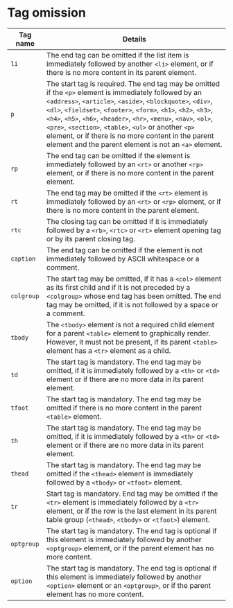 # Tag omission

|Tag name|Details|
|---|---|
|`li`| The end tag can be omitted if the list item is immediately followed by another `<li>` element, or if there is no more content in its parent element.|
|`p`| The start tag is required. The end tag may be omitted if the `<p>` element is immediately followed by an `<address>`, `<article>`, `<aside>`, `<blockquote>`, `<div>`, `<dl>`, `<fieldset>`, `<footer>`, `<form>`, `<h1>`, `<h2>`, `<h3>`, `<h4>`, `<h5>`, `<h6>`, `<header>`, `<hr>`, `<menu>`, `<nav>`, `<ol>`, `<pre>`, `<section>`, `<table>`, `<ul>` or another `<p>` element, or if there is no more content in the parent element and the parent element is not an `<a>` element.|
|`rp`| The end tag can be omitted if the element is immediately followed by an `<rt>` or another `<rp>` element, or if there is no more content in the parent element.|
|`rt`| The end tag may be omitted if the `<rt>` element is immediately followed by an `<rt>` or `<rp>` element, or if there is no more content in the parent element.|
|`rtc`| The closing tag can be omitted if it is immediately followed by a `<rb>`, `<rtc>` or `<rt>` element opening tag or by its parent closing tag.|
|`caption`| The end tag can be omitted if the element is not immediately followed by ASCII whitespace or a comment.|
|`colgroup`| The start tag may be omitted, if it has a `<col>` element as its first child and if it is not preceded by a `<colgroup>` whose end tag has been omitted. The end tag may be omitted, if it is not followed by a space or a comment.|
|`tbody`| The `<tbody>` element is not a required child element for a parent `<table>` element to graphically render. However, it must not be present, if its parent `<table>` element has a `<tr>` element as a child.|
|`td`| The start tag is mandatory. The end tag may be omitted, if it is immediately followed by a `<th>` or `<td>` element or if there are no more data in its parent element.|
|`tfoot`|The start tag is mandatory. The end tag may be omitted if there is no more content in the parent `<table>` element.|
|`th`|The start tag is mandatory. The end tag may be omitted, if it is immediately followed by a `<th>` or `<td>` element or if there are no more data in its parent element.|
|`thead`|The start tag is mandatory. The end tag may be omitted if the `<thead>` element is immediately followed by a `<tbody>` or `<tfoot>` element.|
|`tr`|Start tag is mandatory. End tag may be omitted if the `<tr>` element is immediately followed by a `<tr>` element, or if the row is the last element in its parent table group (`<thead>`, `<tbody>` or `<tfoot>`) element.|
|`optgroup`|The start tag is mandatory. The end tag is optional if this element is immediately followed by another `<optgroup>` element, or if the parent element has no more content.|
|`option`|The start tag is mandatory. The end tag is optional if this element is immediately followed by another `<option>` element or an `<optgroup>`, or if the parent element has no more content.|
